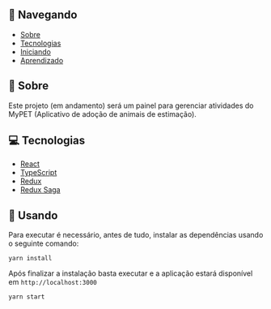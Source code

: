 

## 📝 Navegando

- [Sobre](#about)
- [Tecnologias](#technology)
- [Iniciando](#usage)
- [Aprendizado](#learning)

## 🧐 Sobre <a name = "about"></a>

Este projeto (em andamento) será um painel para gerenciar atividades do MyPET (Aplicativo de adoção de animais de estimação).


## 💻 Tecnologias <a name = "technology"></a>

- [React](https://pt-br.reactjs.org/)
- [TypeScript](https://www.typescriptlang.org/)
- [Redux](https://redux.js.org/)
- [Redux Saga](https://redux-saga.js.org/)


## 🏁 Usando <a name = "usage"></a>

Para executar é necessário, antes de tudo, instalar as dependências usando o seguinte comando:

```
yarn install
```

Após finalizar a instalação basta executar e a aplicação estará disponível em `http://localhost:3000`

```
yarn start
```
